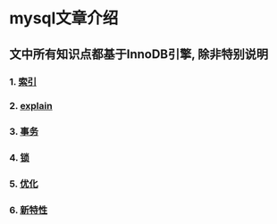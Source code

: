 # mysql文章介绍
## 文中所有知识点都基于InnoDB引擎, 除非特别说明
### 1. [索引](./索引.md)
### 2. [explain](./explain.md)
### 3. [事务](./事务.md)
### 4. [锁](./锁.md)
### 5. [优化](./优化.md)
### 6. [新特性](./新特性.md)